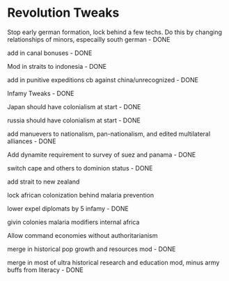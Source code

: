 # Revolution Tweaks
 
Stop early german formation, lock behind a few techs. Do this by changing relationships of minors, especailly south german - DONE

add in canal bonuses - DONE

Mod in straits to indonesia - DONE

add in punitive expeditions cb against china/unrecognized - DONE

Infamy Tweaks - DONE

Japan should have colonialism at start - DONE

russia should have colonialism at start - DONE

add manuevers to nationalism, pan-nationalism, and edited multilateral alliances - DONE

Add dynamite requirement to survey of suez and panama - DONE

switch cape and others to dominion status - DONE

add strait to new zealand

lock african colonization behind malaria prevention

lower expel diplomats by 5 infamy - DONE

givin colonies malaria modifiers internal africa

Allow command economies without authoritarianism

merge in historical pop growth and resources mod - DONE

merge in most of ultra historical research and education mod, minus army buffs from literacy - DONE
